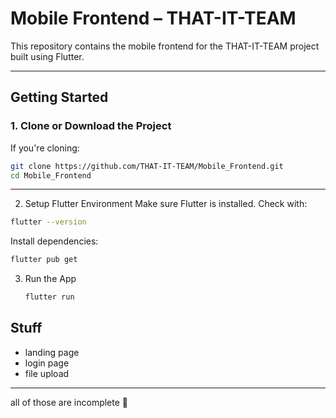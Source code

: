 # Mobile Frontend – THAT-IT-TEAM

This repository contains the mobile frontend for the THAT-IT-TEAM project built using Flutter.

---

## Getting Started

### 1. Clone or Download the Project

If you're cloning:

```bash
git clone https://github.com/THAT-IT-TEAM/Mobile_Frontend.git
cd Mobile_Frontend
```
---

2. Setup Flutter Environment
Make sure Flutter is installed. Check with:

```bash
flutter --version
```

Install dependencies:

```bash
flutter pub get
```

3. Run the App
   ```bash
   flutter run
   ```

## Stuff
- landing page
- login page
- file upload

---
all of those are incomplete 🙏 
